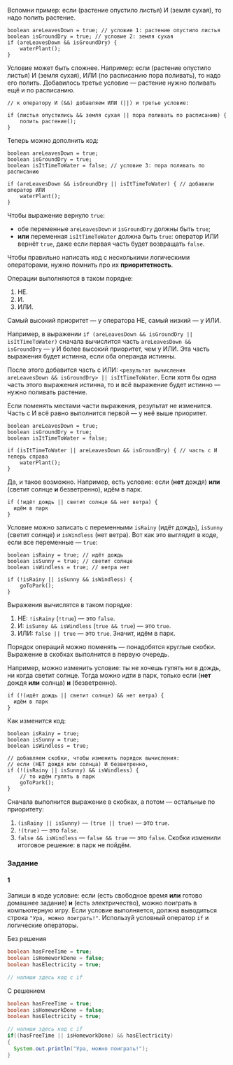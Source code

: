 Вспомни пример: если (растение опустило листья) И (земля сухая), то надо полить растение.

```
boolean areLeavesDown = true; // условие 1: растение опустило листья
boolean isGroundDry = true; // условие 2: земля сухая
if (areLeavesDown && isGroundDry) {
    waterPlant();
} 
```

Условие может быть сложнее. Например: если (растение опустило листья) И (земля сухая), ИЛИ (по расписанию пора поливать), то надо его полить. Добавилось третье условие — растение нужно поливать ещё и по расписанию.

```
// к оператору И (&&) добавляем ИЛИ (||) и третье условие:

if (листья опустились && земля сухая || пора поливать по расписанию) {
    полить растение();
} 
```

Теперь можно дополнить код:

```
boolean areLeavesDown = true;
boolean isGroundDry = true;
boolean isItTimeToWater = false; // условие 3: пора поливать по расписанию

if (areLeavesDown && isGroundDry || isItTimeToWater) { // добавили оператор ИЛИ
    waterPlant();
} 
```

Чтобы выражение вернуло `true`:

- обе переменные `areLeavesDown` и `isGroundDry` должны быть `true`;
- **или** переменная `isItTimeToWater` должна быть `true`: оператор ИЛИ вернёт `true`, даже если первая часть будет возвращать `false`.

Чтобы правильно написать код с несколькими логическими операторами, нужно помнить про их **приоритетность**.

Операции выполняются в таком порядке:

1. НЕ.
2. И.
3. ИЛИ.

Самый высокий приоритет — у оператора НЕ, самый низкий — у ИЛИ.

Например, в выражении `if (areLeavesDown && isGroundDry || isItTimeToWater)` сначала вычислится часть `areLeavesDown && isGroundDry` — у И более высокий приоритет, чем у ИЛИ. Эта часть выражения будет истинна, если оба операнда истинны.

После этого добавится часть с ИЛИ: `<результат вычисления areLeavesDown && isGroundDry> || isItTimeToWater`. Если хотя бы одна часть этого выражения истинна, то и всё выражение будет истинно — нужно поливать растение.

Если поменять местами части выражения, результат не изменится. Часть с И всё равно выполнится первой — у неё выше приоритет.

```
boolean areLeavesDown = true;
boolean isGroundDry = true;
boolean isItTimeToWater = false;

if (isItTimeToWater || areLeavesDown && isGroundDry) { // часть с И теперь справа
    waterPlant();
} 
```

Да, и такое возможно. Например, есть условие: если (**нет** дождя) **или** (светит солнце **и** безветренно), идём в парк.

```
if (!идёт дождь || светит солнце && нет ветра) {
  идём в парк
} 
```

Условие можно записать с переменными `isRainy` (идёт дождь), `isSunny` (светит солнце) и `isWindless` (нет ветра). Вот как это выглядит в коде, если все переменные — `true`:

```
boolean isRainy = true; // идёт дождь
boolean isSunny = true; // светит солнце
boolean isWindless = true; // ветра нет

if (!isRainy || isSunny && isWindless) {
    goToPark();
} 
```

Выражения вычислятся в таком порядке:

1. НЕ: `!isRainy` (`!true`) — это `false`.
2. И: `isSunny && isWindless` (`true && true`) — это `true`.
3. ИЛИ: `false || true` — это `true`. Значит, идём в парк.

Порядок операций можно поменять — понадобятся круглые скобки. Выражение в скобках выполнится в первую очередь.

Например, можно изменить условие: ты не хочешь гулять ни в дождь, ни когда светит солнце. Тогда можно идти в парк, только если (**нет** дождя **или** солнца) **и** (безветренно).

```
if (!(идёт дождь || светит солнце) && нет ветра) {
  идём в парк
} 
```

Как изменится код:

```
boolean isRainy = true;
boolean isSunny = true;
boolean isWindless = true;

// добавляем скобки, чтобы изменить порядок вычисления:
// если (НЕТ дождя или солнца) И безветренно,
if (!(isRainy || isSunny) && isWindless) {
    // то идём гулять в парк
    goToPark();
} 
```

Сначала выполнится выражение в скобках, а потом — остальные по приоритету:

1. `(isRainy || isSunny)` — `(true || true)` — это `true`.
2. `!(true)` — это `false`.
3. `false && isWindless` — `false && true` — это `false`. Скобки изменили итоговое решение: в парк не пойдём.

### Задание
#### 1

Запиши в коде условие: если (есть свободное время **или** готово домашнее задание) **и** (есть электричество), можно поиграть в компьютерную игру. Если условие выполняется, должна выводиться строка `"Ура, можно поиграть!"`. Используй условный оператор `if` и логические операторы.

Без решения
```Java
boolean hasFreeTime = true;
boolean isHomeworkDone = false;
boolean hasElectricity = true;

// напиши здесь код с if
```

С решением
```Java
boolean hasFreeTime = true;
boolean isHomeworkDone = false;
boolean hasElectricity = true;

// напиши здесь код с if
if((hasFreeTime || isHomeworkDone) && hasElectricity)
{
  System.out.println("Ура, можно поиграть!");
}
```